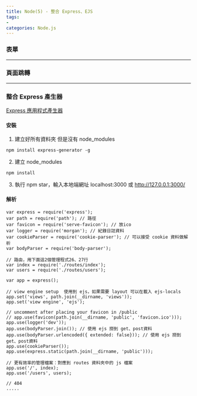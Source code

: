 ```yaml
---
title: Node(5) - 整合 Express、EJS
tags: 
- 
categories: Node.js
---
```


### 表單

--------------------------------------------------------------
### 頁面跳轉

--------------------------------------------------------------
### 整合 Express 產生器
[Express 應用程式產生器](https://expressjs.com/zh-tw/starter/generator.html)
#### 安裝
1. 建立好所有資料夾
但是沒有 node_modules
```
npm install express-generator -g
```

2. 建立 node_modules
```
npm install
```

3. 執行 npm star，輸入本地端網址
localhost:3000 或 http://127.0.0.1:3000/

#### 解析
```
var express = require('express');
var path = require('path'); // 路徑
var favicon = require('serve-favicon'); // 放ico
var logger = require('morgan'); // 紀錄日誌資料
var cookieParser = require('cookie-parser'); // 可以接受 cookie 資料做解析
var bodyParser = require('body-parser');

// 路由，用下面這2個管理程式26、27行
var index = require('./routes/index');
var users = require('./routes/users');

var app = express();

// view engine setup  使用到 ejs，如果需要 layout 可以在載入 ejs-locals
app.set('views', path.join(__dirname, 'views'));
app.set('view engine', 'ejs');

// uncomment after placing your favicon in /public
// app.use(favicon(path.join(__dirname, 'public', 'favicon.ico')));
app.use(logger('dev'));
app.use(bodyParser.join()); // 使用 ejs 撈到 get、post資料
app.use(bodyParser.urlencoded({ extended: false})); // 使用 ejs 撈到 get、post資料
app.use(cookieParser());
app.use(express.static(path.join(__dirname, 'public')));

// 更有效率的管理檔案：對應到 routes 資料夾中的 js 檔案
app.use('/', index);
app.use('/users', users);

// 404 
.....
```